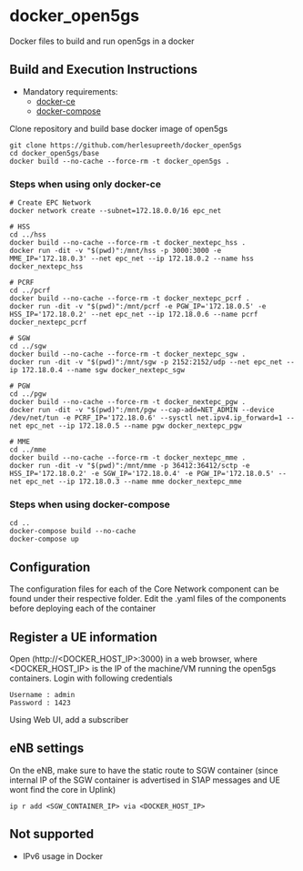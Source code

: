 # docker_open5gs
Docker files to build and run open5gs in a docker

## Build and Execution Instructions

* Mandatory requirements:
	* [docker-ce](https://docs.docker.com/install/linux/docker-ce/ubuntu)
	* [docker-compose](https://docs.docker.com/compose)


Clone repository and build base docker image of open5gs

```
git clone https://github.com/herlesupreeth/docker_open5gs
cd docker_open5gs/base
docker build --no-cache --force-rm -t docker_open5gs .
```

### Steps when using only docker-ce

```
# Create EPC Network
docker network create --subnet=172.18.0.0/16 epc_net

# HSS
cd ../hss
docker build --no-cache --force-rm -t docker_nextepc_hss .
docker run -dit -v "$(pwd)":/mnt/hss -p 3000:3000 -e MME_IP='172.18.0.3' --net epc_net --ip 172.18.0.2 --name hss docker_nextepc_hss

# PCRF
cd ../pcrf
docker build --no-cache --force-rm -t docker_nextepc_pcrf .
docker run -dit -v "$(pwd)":/mnt/pcrf -e PGW_IP='172.18.0.5' -e HSS_IP='172.18.0.2' --net epc_net --ip 172.18.0.6 --name pcrf docker_nextepc_pcrf

# SGW
cd ../sgw
docker build --no-cache --force-rm -t docker_nextepc_sgw .
docker run -dit -v "$(pwd)":/mnt/sgw -p 2152:2152/udp --net epc_net --ip 172.18.0.4 --name sgw docker_nextepc_sgw

# PGW
cd ../pgw
docker build --no-cache --force-rm -t docker_nextepc_pgw .
docker run -dit -v "$(pwd)":/mnt/pgw --cap-add=NET_ADMIN --device /dev/net/tun -e PCRF_IP='172.18.0.6' --sysctl net.ipv4.ip_forward=1 --net epc_net --ip 172.18.0.5 --name pgw docker_nextepc_pgw

# MME
cd ../mme
docker build --no-cache --force-rm -t docker_nextepc_mme .
docker run -dit -v "$(pwd)":/mnt/mme -p 36412:36412/sctp -e HSS_IP='172.18.0.2' -e SGW_IP='172.18.0.4' -e PGW_IP='172.18.0.5' --net epc_net --ip 172.18.0.3 --name mme docker_nextepc_mme
```

### Steps when using docker-compose

```
cd ..
docker-compose build --no-cache
docker-compose up
```


## Configuration

The configuration files for each of the Core Network component can be found under their respective folder. Edit the .yaml files of the components before deploying each of the container

## Register a UE information

Open (http://<DOCKER_HOST_IP>:3000) in a web browser, where <DOCKER_HOST_IP> is the IP of the machine/VM running the open5gs containers. Login with following credentials
```
Username : admin
Password : 1423
```

Using Web UI, add a subscriber

## eNB settings

On the eNB, make sure to have the static route to SGW container (since internal IP of the SGW container is advertised in S1AP messages and UE wont find the core in Uplink)

```
ip r add <SGW_CONTAINER_IP> via <DOCKER_HOST_IP>
```

## Not supported
- IPv6 usage in Docker
